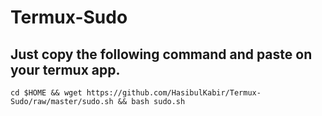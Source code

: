 # Termux-Sudo

## Just copy the following command and paste on your termux app.
 `cd $HOME && wget https://github.com/HasibulKabir/Termux-Sudo/raw/master/sudo.sh && bash sudo.sh`
